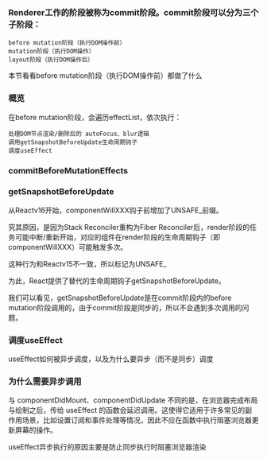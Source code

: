 ### Renderer工作的阶段被称为commit阶段。commit阶段可以分为三个子阶段：

    before mutation阶段（执行DOM操作前）
    mutation阶段（执行DOM操作）
    layout阶段（执行DOM操作后）

本节看看before mutation阶段（执行DOM操作前）都做了什么

### 概览

在before mutation阶段，会遍历effectList，依次执行：

    处理DOM节点渲染/删除后的 autoFocus、blur逻辑
    调用getSnapshotBeforeUpdate生命周期钩子
    调度useEffect

### commitBeforeMutationEffects

### getSnapshotBeforeUpdate

从Reactv16开始，componentWillXXX钩子前增加了UNSAFE_前缀。

究其原因，是因为Stack Reconciler重构为Fiber Reconciler后，render阶段的任务可能中断/重新开始，对应的组件在render阶段的生命周期钩子（即componentWillXXX）可能触发多次。

这种行为和Reactv15不一致，所以标记为UNSAFE_

为此，React提供了替代的生命周期钩子getSnapshotBeforeUpdate。

我们可以看见，getSnapshotBeforeUpdate是在commit阶段内的before mutation阶段调用的，由于commit阶段是同步的，所以不会遇到多次调用的问题。

### 调度useEffect

useEffect如何被异步调度，以及为什么要异步（而不是同步）调度


### 为什么需要异步调用

与 componentDidMount、componentDidUpdate 不同的是，在浏览器完成布局与绘制之后，传给 useEffect 的函数会延迟调用。这使得它适用于许多常见的副作用场景，比如设置订阅和事件处理等情况，因此不应在函数中执行阻塞浏览器更新屏幕的操作。

useEffect异步执行的原因主要是防止同步执行时阻塞浏览器渲染